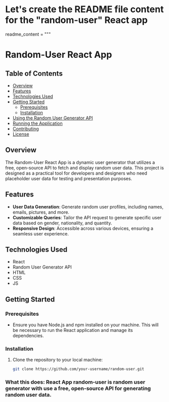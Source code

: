 # Let's create the README file content for the "random-user" React app
readme_content = """
# Random-User React App

## Table of Contents
- [Overview](#overview)
- [Features](#features)
- [Technologies Used](#technologies-used)
- [Getting Started](#getting-started)
  - [Prerequisites](#prerequisites)
  - [Installation](#installation)
- [Using the Random User Generator API](#using-the-random-user-generator-api)
- [Running the Application](#running-the-application)
- [Contributing](#contributing)
- [License](#license)

## Overview
The Random-User React App is a dynamic user generator that utilizes a free, open-source API to fetch and display random user data. This project is designed as a practical tool for developers and designers who need placeholder user data for testing and presentation purposes.

## Features
- **User Data Generation**: Generate random user profiles, including names, emails, pictures, and more.
- **Customizable Queries**: Tailor the API request to generate specific user data based on gender, nationality, and quantity.
- **Responsive Design**: Accessible across various devices, ensuring a seamless user experience.

## Technologies Used
- React
- Random User Generator API
- HTML
- CSS
- JS

## Getting Started

### Prerequisites
- Ensure you have Node.js and npm installed on your machine. This will be necessary to run the React application and manage its dependencies.

### Installation
1. Clone the repository to your local machine:
   ```sh
   git clone https://github.com/your-username/random-user.git
   
   
### What this does: React App random-user is random user generator with use a free, open-source API for generating random user data.
